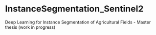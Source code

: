 # InstanceSegmentation_Sentinel2
Deep Learning for Instance Segmentation of Agricultural Fields - Master thesis (work in progress)
